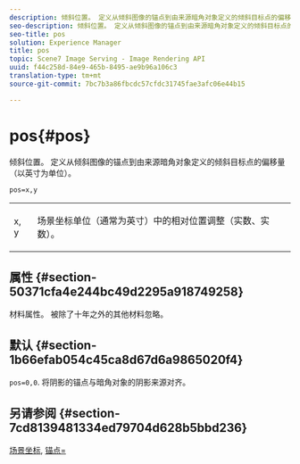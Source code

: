 ```yaml
---
description: 倾斜位置。 定义从倾斜图像的锚点到由来源暗角对象定义的倾斜目标点的偏移量（以英寸为单位）。
seo-description: 倾斜位置。 定义从倾斜图像的锚点到由来源暗角对象定义的倾斜目标点的偏移量（以英寸为单位）。
seo-title: pos
solution: Experience Manager
title: pos
topic: Scene7 Image Serving - Image Rendering API
uuid: f44c258d-84e9-465b-8495-ae9b96a106c3
translation-type: tm+mt
source-git-commit: 7bc7b3a86fbcdc57cfdc31745fae3afc06e44b15

---
```



# pos{#pos}

倾斜位置。 定义从倾斜图像的锚点到由来源暗角对象定义的倾斜目标点的偏移量（以英寸为单位）。

`pos=x,y`

<table id="simpletable_DB3B64EFB67A47AD843812324ABFAE45"> 
 <tr class="strow"> 
  <td class="stentry"> <p><span class="varname"> x</span>,<span class="varname"> y</span> </p></td> 
  <td class="stentry"> <p>场景坐标单位（通常为英寸）中的相对位置调整（实数、实数）。 </p></td> 
 </tr> 
</table>

## 属性 {#section-50371cfa4e244bc49d2295a918749258}

材料属性。 被除了十年之外的其他材料忽略。

## 默认 {#section-1b66efab054c45ca8d67d6a9865020f4}

`pos=0,0`. 将阴影的锚点与暗角对象的阴影来源对齐。

## 另请参阅 {#section-7cd8139481334ed79704d628b5bbd236}

[场景坐标](../../../../../ir-api/http-protocol/image-rendering-api-ref/c-ir-http-protocol-ref/c-ir-http-protocol-syntax-and-features/c-ir-vignettes/c-ir-scene-coordinates.md#concept-528507024fa640b19a2631357febf7f1), [锚点=](../../../../../ir-api/http-protocol/image-rendering-api-ref/c-ir-http-protocol-ref/c-ir-http-protocol-command-reference/r-ir-http-anchor.md#reference-d53923d785c9442997dc7f2199524c26)
